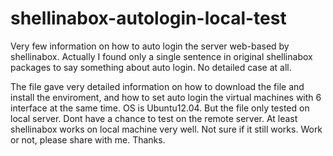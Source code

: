 # shellinabox-autologin-local-test
Very few information on how to auto login the server web-based by shellinabox. 
Actually I found only a single sentence in original shellinabox packages to say something about auto login. 
No detailed case at all.

The file gave very detailed information on how to download the file and install the enviroment, and how to set auto
login the virtual machines with 6 interface at the same time. OS is Ubuntu12.04.
But the file only tested on local server. Dont have a chance to test on the remote server. 
At least shellinabox works on local machine very well.
Not sure if it still works. Work or not, please share with me. Thanks.
